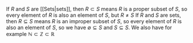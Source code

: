 If $R$ and $S$ are [[Sets|sets]], then $R\subset S$ means $R$ is a proper subset of $S$, so every element of $R$ is also an element of $S$, but $R \neq S$
If $R$ and $S$ are sets, then $R\subseteq S$ means $R$ is an improper subset of $S$, so every element of $R$ is also an element of $S$, so we have $\emptyset\subseteq S$ and $S\subseteq S$. We also have for example $\mathbb{N}\subset \mathbb{Z}\subset \mathbb{R}$